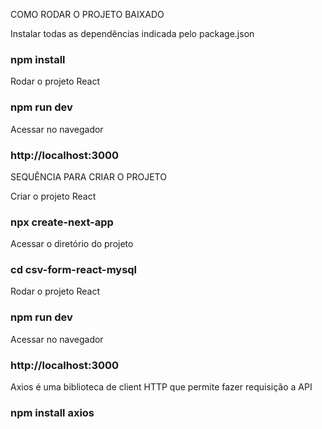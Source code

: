 COMO RODAR O PROJETO BAIXADO

Instalar todas as dependências indicada pelo package.json
### npm install

Rodar o projeto React
### npm run dev

Acessar no navegador
### http://localhost:3000


SEQUÊNCIA PARA CRIAR O PROJETO

Criar o projeto React
### npx create-next-app

Acessar o diretório do projeto
### cd csv-form-react-mysql

Rodar o projeto React
### npm run dev

Acessar no navegador
### http://localhost:3000

Axios é uma biblioteca de client HTTP que permite fazer requisição a API
### npm install axios